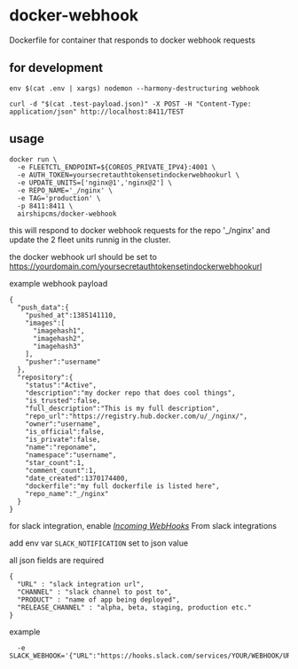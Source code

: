 # docker-webhook
Dockerfile for container that responds to docker webhook requests

## for development

```
env $(cat .env | xargs) nodemon --harmony-destructuring webhook
```

```
curl -d "$(cat .test-payload.json)" -X POST -H "Content-Type: application/json" http://localhost:8411/TEST
```

## usage

```
docker run \
  -e FLEETCTL_ENDPOINT=${COREOS_PRIVATE_IPV4}:4001 \
  -e AUTH_TOKEN=yoursecretauthtokensetindockerwebhookurl \
  -e UPDATE_UNITS=['nginx@1','nginx@2'] \
  -e REPO_NAME='_/nginx' \
  -e TAG='production' \
  -p 8411:8411 \
  airshipcms/docker-webhook
```
this will respond to docker webhook requests for the repo '_/nginx' and update the 2 fleet units runnig in the cluster.

the docker webhook url should be set to https://yourdomain.com/yoursecretauthtokensetindockerwebhookurl

example webhook payload

```
{
  "push_data":{
    "pushed_at":1385141110,
    "images":[
      "imagehash1",
      "imagehash2",
      "imagehash3"
    ],
    "pusher":"username"
  },
  "repository":{
    "status":"Active",
    "description":"my docker repo that does cool things",
    "is_trusted":false,
    "full_description":"This is my full description",
    "repo_url":"https://registry.hub.docker.com/u/_/nginx/",
    "owner":"username",
    "is_official":false,
    "is_private":false,
    "name":"reponame",
    "namespace":"username",
    "star_count":1,
    "comment_count":1,
    "date_created":1370174400,
    "dockerfile":"my full dockerfile is listed here",
    "repo_name":"_/nginx"
  }
}
```

for slack integration, enable [*Incoming WebHooks*](https://slack.com/services/new) From slack integrations

add env var `SLACK_NOTIFICATION` set to json value

all json fields are required
```
{
  "URL" : "slack integration url",
  "CHANNEL" : "slack channel to post to",
  "PRODUCT" : "name of app being deployed",
  "RELEASE_CHANNEL" : "alpha, beta, staging, production etc."
}
```

example
```
  -e SLACK_WEBHOOK='{"URL":"https://hooks.slack.com/services/YOUR/WEBHOOK/URL","CHANNEL":"#yourproduct","PRODUCT":"YourApp","RELEASE_CHANNEL":"production"}'
```


